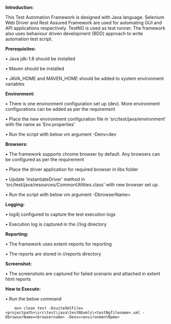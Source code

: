 **Introduction:**  

This Test Automation Framework is designed with Java language.  Selenium Web Driver and Rest Assured Framework are used for automating GUI and API applications respectively. TestNG is used as test runner.  The framework also uses behaviour driven development (BDD) approach to write automation test script. 

**Prerequisites:**

•	Java jdk-1.8 should be installed

•	Maven should be installed

•	JAVA_HOME and MAVEN_HOME should be added to system environment variables

**Environment:**

•	There is one environment configuration set up (dev). More environment configurations can be added as per the requirement

•	Place the new environment configuration file in ‘src/test/java/environment’ with file name as ‘<ex>Env.properties’
        
•	Run the script with below vm argument
        -Denv=dev
    
**Browsers:**

•	The framework supports chrome browser by default. Any browsers can be configured as per the requirement

•	Place the driver application for required browser in libs folder

•	Update ‘instantiateDriver’ method in ‘src/test/java/resources/CommonUtilities.class’ with new browser set up.

•	Run the script with below vm argument
        -DbrowserName=<browsername>
    
**Logging:**

•	log4j configured to capture the test execution logs

•	Execution log is captured in the //log directory

**Reporting:**

•	The framework uses extent-reports for reporting

•	The reports are stored in //reports directory

**Screenshot:**

•	The screenshots are captured for failed scenario and attached in extent html reports 

**How to Execute:**

•	Run the below command

        mvn clean test -DsuiteXmlFile=<projectpath>\src\test\java\testNGxmls\<testNgfilename>.xml -DbrowserName=<browsername> -Denv=<environmentName>
